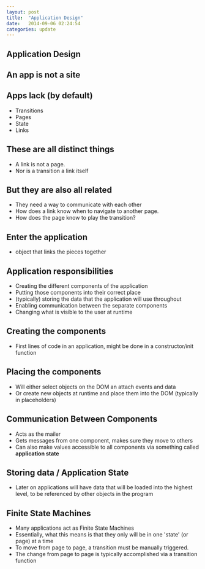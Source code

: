 ```yaml
---
layout: post
title:  "Application Design"
date:   2014-09-06 02:24:54
categories: update
---
```


Application Design
-----------------------------

An app is not a site
-----------------------------

Apps lack (by default)
-----------------------------

- Transitions
- Pages
- State
- Links

These are all distinct things
----------------------------

- A link is not a page.
- Nor is a transition a link itself

But they are also all related
-----------------------------

- They need a way to communicate with each other
- How does a link know when to navigate to another page.
- How does the page know to play the transition?


Enter the application
-----------------------------

- object that links the pieces together


Application responsibilities
--------------------------------

- Creating the different components of the application
- Putting those components into their correct place
- (typically) storing the data that the application will use throughout
- Enabling communication between the separate components
- Changing what is visible to the user at runtime


Creating the components
-------------------------------

- First lines of code in an application, might be done in a constructor/init function


Placing the components
--------------------------------

- Will either select objects on the DOM an attach events and data
- Or create new objects at runtime and place them into the DOM (typically in placeholders)


Communication Between Components
-----------------------------------

- Acts as the mailer
- Gets messages from one component, makes sure they move to others
- Can also make values accessible to all components via something called **application state**

Storing data / Application State
---------------------------------

- Later on applications will have data that will be loaded into the highest level, to be referenced by other objects  in the program

Finite State Machines
--------------------------------

- Many applications act as Finite State Machines
- Essentially, what this means is that they only will be in one 'state' (or page) at a time
- To move from page to page, a transition must be manually triggered.
- The change from page to page is typically accomplished via a transition function
